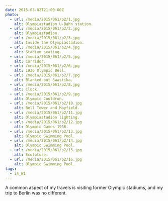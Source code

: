 ```yaml
---
date: 2015-03-02T21:00:00Z
photo:
  - url: /media/2015/061/p2/1.jpg
    alt: Olympiastadion U-Bahn station.
  - url: /media/2015/061/p2/2.jpg
    alt: Olympiastadion.
  - url: /media/2015/061/p2/3.jpg
    alt: Inside the Olympiastadion.
  - url: /media/2015/061/p2/4.jpg
    alt: Stadium seating.
  - url: /media/2015/061/p2/5.jpg
    alt: Corridor.
  - url: /media/2015/061/p2/6.jpg
    alt: 1936 Olympic Bell.
  - url: /media/2015/061/p2/7.jpg
    alt: Blanked-out Swastika.
  - url: /media/2015/061/p2/8.jpg
    alt: Clock.
  - url: /media/2015/061/p2/9.jpg
    alt: Olympic Couldron.
  - url: /media/2015/061/p2/10.jpg
    alt: Bell Tower and Mayfield.
  - url: /media/2015/061/p2/11.jpg
    alt: Olympiastadion lighting.
  - url: /media/2015/061/p2/12.jpg
    alt: Olympic Games 1936.
  - url: /media/2015/061/p2/13.jpg
    alt: Olympic Swimming Pool.
  - url: /media/2015/061/p2/14.jpg
    alt: Olympic Swimming Pool.
  - url: /media/2015/061/p2/15.jpg
    alt: Sculpture.
  - url: /media/2015/061/p2/16.jpg
    alt: Olympic Swimming Pool.
tags:
  - i4_W1
---
```


A common aspect of my travels is visiting former Olympic stadiums, and my trip to Berlin was no different.
